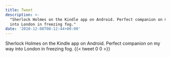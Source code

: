 ```yaml
---
title: Tweet
description: >-
  "Sherlock Holmes on the Kindle app on Android. Perfect companion on my way
  into London in freezing fog."
date: '2010-12-08T08:12:44+00:00'
---
```

Sherlock Holmes on the Kindle app on Android. Perfect companion on my way into London in freezing fog.
      {{< tweet 0 0 >}}
    
